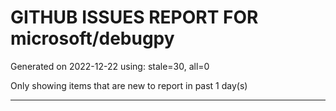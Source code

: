 
# GITHUB ISSUES REPORT FOR microsoft/debugpy


Generated on 2022-12-22 using: stale=30, all=0


Only showing items that are new to report in past 1 day(s)


---

